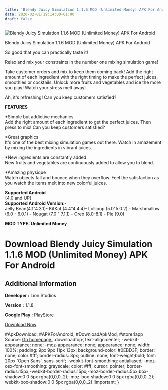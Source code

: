```yaml
---
title: 'Blendy Juicy Simulation 1.1.6 MOD (Unlimited Money) APK For Android'
date: 2020-02-01T19:14:00+01:00
draft: false
---
```


![Blendy Juicy Simulation 1.1.6 MOD (Unlimited Money) APK For Android](https://i2.wp.com/apkhome.net/wp-content/uploads/2020/02/Blendy-Juicy-Simulation-1.1.6-MOD-Unlimited-Money.jpg "Blendy Juicy Simulation 1.1.6 MOD (Unlimited Money) APK For Android")

  

Blendy Juicy Simulation 1.1.6 MOD (Unlimited Money) APK For Android

So good that you can practically taste it!

Relax and mix your constraints in the number one mixing simulation game!

Take customer orders and mix to keep them coming back! Add the right amount of each ingredient with the right timing to make the perfect juices, smoothies or cocktails. Unlock more fruits and vegetables and ice the more you play! Watch your stress melt away!

Ah, it's refreshing! Can you keep customers satisfied?

**FEATURES**

\*Simple but addictive mechanics  
Add the right amount of each ingredient to get the perfect juices. Then press to mix! Can you keep customers satisfied?

\*Great graphics  
It's one of the best mixing simulation games out there. Watch in amazement by mixing the ingredients in vibrant juices.

\*New ingredients are constantly added  
New fruits and vegetables are continuously added to allow you to blend.

\*Amazing physique  
Watch objects fall and bounce when they overflow. Feel the satisfaction as you watch the items melt into new colorful juices.

**Supported Android**  
{4.0 and UP}  
**Supported Android Version**:-  
Jelly Bean(4.1"4.3.1)- KitKat (4.4"4.4.4)- Lollipop (5.0"5.0.2) - Marshmallow (6.0 - 6.0.1) - Nougat (7.0 " 7.1.1) - Oreo (8.0-8.1) - Pie (9.0)

**MOD TYPE: Unlimited Money**

Download Blendy Juicy Simulation 1.1.6 MOD (Unlimited Money) APK For Android
============================================================================

Additional Information
----------------------

**Developer :** Lion Studios

**Version :** 1.1.8

**Google Play :** [PlayStore](https://play.google.com/store/apps/details?id=com.majorfrank.blendit)

  

[Download Now](https://store4app.co/post/blendy-juicy-simulation-1-1-6-mod-unlimited-money-apk-for-android_1580577326)

  
#ApkDownload, #APKForAndroid, #DownloadApkMod, #store4app  
Source: [Go homepage.](https://store4app.co/post/blendy-juicy-simulation-1-1-6-mod-unlimited-money-apk-for-android_1580577326) .downloadtop{ text-align:center; -webkit-appearance: none; -moz-appearance: none; appearance: none; width: 100%; padding: 9px 9px 11px 13px; background-color: #0EBD3F; border: none; color:#fff; border-radius: 3px; outline: none; font-weight;bold; font: 20px 'Open Sans', sans-serif; -webkit-font-smoothing: antialiased; -moz-osx-font-smoothing: grayscale; color: #fff; cursor: pointer; border-radius:15px;-webkit-border-radius:15px;-moz-border-radius:5px;box-shadow:0 0 5px rgba(0,0,0,.2);-moz-box-shadow:0 0 5px rgba(0,0,0,.2);-webkit-box-shadow:0 0 5px rgba(0,0,0,.2) !important; }
